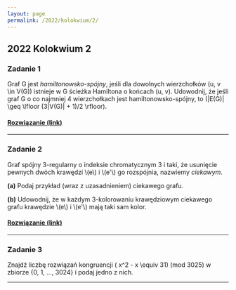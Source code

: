 ```yaml
---
layout: page
permalink: /2022/kolokwium/2/
---
```


## 2022 Kolokwium 2

### Zadanie 1

<div>

Graf G jest <em>hamiltonowsko-spójny</em>, jeśli dla dowolnych wierzchołków \(u, v \in V(G)\) istnieje w G
ścieżka Hamiltona o końcach \(u, v\). Udowodnij, że jeśli graf G o co najmniej 4 wierzchołkach jest
hamiltonowsko-spójny, to \(|E(G)| \geq \lfloor (3|V(G)| + 1)/2 \rfloor\).

</div>

<div>
  <h4 class="collapsible"><a href="https://math.stackexchange.com/questions/2993518">Rozwiązanie (link)</a></h4>
</div>

---

### Zadanie 2

<div>

<p>
Graf spójny 3-regularny o indeksie chromatycznym 3 i taki, że usunięcie pewnych dwóch krawędzi \(e\) i \(e'\)
go rozspójnia, nazwiemy <em>ciekawym</em>.
</p>
<p>
<b>(a)</b> Podaj przykład (wraz z uzasadnieniem) ciekawego grafu.
</p>
<p>
<b>(b)</b> Udowodnij, że w każdym 3-kolorowaniu krawędziowym ciekawego grafu krawędzie \(e\) i \(e'\)
mają taki sam kolor.
</p>

</div>

<div>
  <h4 class="collapsible"><a href="https://math.stackexchange.com/questions/4429828">Rozwiązanie (link)</a></h4>
</div>

---

### Zadanie 3

<div>

Znajdź liczbę rozwiązań kongruencji \( x^2 - x \equiv 31\) (mod 3025) w zbiorze {0, 1, …, 3024} i podaj
jedno z nich.

</div>

---
